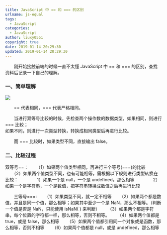 ```yaml
---
title: JavaScript 中 == 和 === 的区别
urlname: js-equal
tags:
  - JavaScript
categories:
  - JavaScript
author: liuxy0551
copyright: true
date: 2019-01-14 20:29:30
updated: 2019-01-14 20:29:30
---
```



&emsp;&emsp;刚开始接触前端的时候一直不太懂 JavaScript 中 == 和 === 的区别，查找资料后记录一下自己的理解。
<!--more-->


### 一、简单理解

![](https://images-hosting.liuxianyu.cn/posts/js-equal/1.png)

　　== 代表相同，=== 代表严格相同。  

　　当进行双等号比较的时候，先检查两个操作数的数据类型，如果相同，则进行 === 比较；  
    如果不同，则进行一次类型转换，转换成相同类型后再进行比较。
    
　　而 === 比较时，如果类型不同，直接输出 false。


### 二、比较过程

   双等号==： 
　　（1）如果两个值类型相同，再进行三个等号(===)的比较
　　（2）如果两个值类型不同，也有可能相等，需根据以下规则进行类型转换在比较：
　　　　1）如果一个是 null，一个是 undefined，那么相等
　　　　2）如果一个是字符串，一个是数值，把字符串转换成数值之后再进行比较

　　三等号===:
　　（1）如果类型不同，就一定不相等
　　（2）如果两个都是数值，并且是同一个值，那么相等；如果其中至少一个是 NaN，那么不相等。（判断一个值是否是 NaN，只能使用 isNaN( ) 来判断）
　　（3）如果两个都是字符串，每个位置的字符都一样，那么相等，否则不相等。
　　（4）如果两个值都是 true，或是 false，那么相等
　　（5）如果两个值都引用同一个对象或是函数，那么相等，否则不相等
　　（6）如果两个值都是 null，或是 undefined，那么相等
